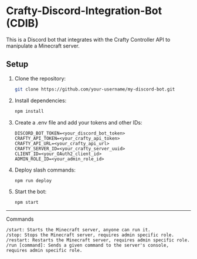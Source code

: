 # Crafty-Discord-Integration-Bot (CDIB)

This is a Discord bot that integrates with the Crafty Controller API to manipulate a Minecraft server.

## Setup

1. Clone the repository:

    ```bash
    git clone https://github.com/your-username/my-discord-bot.git
    ```

2. Install dependencies:

     ```bash
     npm install
     ```

3. Create a .env file and add your tokens and other IDs:

    ```.env
    DISCORD_BOT_TOKEN=<your_discord_bot_token>
    CRAFTY_API_TOKEN=<your_crafty_api_token>
    CRAFTY_API_URL=<your_crafty_api_url>
    CRAFTY_SERVER_ID=<your_crafty_server_uuid>
    CLIENT_ID=<your_OAuth2_client_id>
    ADMIN_ROLE_ID=<your_admin_role_id>
    ```


4. Deploy slash commands:

    ```bash
    npm run deploy
    ```

5. Start the bot:

    ```bash
    npm start
    ```

---

Commands

    /start: Starts the Minecraft server, anyone can run it.
    /stop: Stops the Minecraft server, requires admin specific role.
    /restart: Restarts the Minecraft server, requires admin specific role.
    /run [command]: Sends a given command to the server's console, requires admin specific role.
